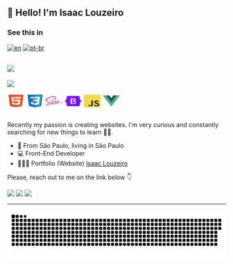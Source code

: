## 👋 Hello! I'm Isaac Louzeiro

### See this in
[![en](https://img.shields.io/badge/lang-en-red.svg)](https://github.com/IsaacLouzeiro/IsaacLouzeiro/blob/master/README.md)
[![pt-br](https://img.shields.io/badge/lang-pt--br-green.svg)](https://github.com/IsaacLouzeiro/IsaacLouzeiro/blob/master/README-PT.md)
##

<a href="https://github.com/anuraghazra/github-readme-stats">
  <img align="center" src="https://github-readme-stats.vercel.app/api?username=IsaacLouzeiro&layout=compact&show_icons=true&theme=radical" />
</a>
<br><br>
<a href="https://github.com/anuraghazra/github-readme-stats">
  <img align="center" src="https://github-readme-stats.vercel.app/api/top-langs/?username=IsaacLouzeiro&layout=compact&langs_count=6&theme=radical" />
</a>
<br><br>
<span><img align="center" src="https://raw.githubusercontent.com/devicons/devicon/master/icons/html5/html5-original.svg" height="30" width="40" /></span>
<span><img align="center" src="https://raw.githubusercontent.com/devicons/devicon/master/icons/css3/css3-original.svg" height="30" width="40" /></span>
<span><img align="center" src="https://raw.githubusercontent.com/devicons/devicon/master/icons/sass/sass-original.svg" height="30" width="40" /></span>
<span><img align="center" src="https://raw.githubusercontent.com/devicons/devicon/master/icons/bootstrap/bootstrap-original.svg" height="30" width="40" /></span>
<span><img align="center" src="https://raw.githubusercontent.com/devicons/devicon/master/icons/javascript/javascript-original.svg" height="30" width="40" /></span>
<span><img align="center" src="https://raw.githubusercontent.com/devicons/devicon/master/icons/vuejs/vuejs-original.svg" height="30" width="40" /></span>
<br><br>

Recently my passion is creating websites. I'm very curious and constantly searching for new things to learn 👨‍💻.
&nbsp;
- 📍  From São Paulo, living in São Paulo
- 💻 Front-End Developer
- 👨🏻‍💻 Portfolio (Website) <a href="https://isaaclouzeiro.dev.br/" target="_blank">Isaac Louzeiro<a>

Please, reach out to me on the link below 👇

<a href="https://instagram.com/isaac.louzeiro/" target="_blank"><img src="https://img.shields.io/badge/-Instagram-%23E4405F?style=for-the-badge&logo=instagram&logoColor=white" target="_blank"></a>
<a href = "mailto:isaacelias1110@gmail.com"><img src="https://img.shields.io/badge/-Gmail-%23333?style=for-the-badge&logo=gmail&logoColor=white" target="_blank"></a>
<a href="https://www.linkedin.com/in/isaac-louzeiro/" target="_blank"><img src="https://img.shields.io/badge/-LinkedIn-%230077B5?style=for-the-badge&logo=linkedin&logoColor=white" target="_blank"></a>

<hr>

![Snake animation](https://github.com/IsaacLouzeiro/IsaacLouzeiro/blob/output/github-contribution-grid-snake.svg)
